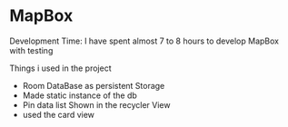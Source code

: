 # MapBox
Development Time:
I have spent almost 7 to 8 hours to develop MapBox with testing

Things i used in the project

- Room DataBase as persistent Storage
- Made static instance of the db
- Pin data list Shown in the recycler View
- used the card view
